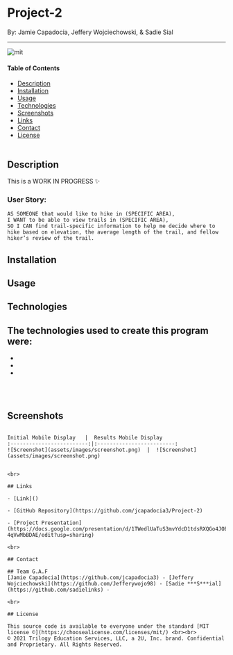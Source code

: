 # Project-2

By: Jamie Capadocia, Jeffery Wojciechowski, & Sadie Sial

___

![mit](https://img.shields.io/badge/license-MIT-lightblue)

#### Table of Contents

* [Description](#description)
* [Installation](#installation)
* [Usage](#usage)
* [Technologies](#technologies)
* [Screenshots](#screenshots)
* [Links](#links)
* [Contact](#contact)
* [License](#license)
<br><br>

## Description <br>

This is a WORK IN PROGRESS ✨


### User Story:

```
AS SOMEONE that would like to hike in (SPECIFIC AREA),
I WANT to be able to view trails in (SPECIFIC AREA),
SO I CAN find trail-specific information to help me decide where to hike based on elevation, the average length of the trail, and fellow hiker’s review of the trail.
```


## Installation



## Usage



## Technologies

The technologies used to create this program were: 
- 
- 
- 
- 
<br><br>

## Screenshots
```

Initial Mobile Display   |  Results Mobile Display
:-------------------------:|:-------------------------:
![Screenshot](assets/images/screenshot.png)  |  ![Screenshot](assets/images/screenshot.png)


<br>

## Links

- [Link]()

- [GitHub Repository](https://github.com/jcapadocia3/Project-2)

- [Project Presentation](https://docs.google.com/presentation/d/1TWedlUaTuS3mvYdcD1tdsRXQGo4JOEJ4-4qVwMbBDAE/edit?usp=sharing)

<br>

## Contact

## Team G.A.F
[Jamie Capadocia](https://github.com/jcapadocia3) - [Jeffery Wojciechowski](https://github.com/Jefferywojo98) - [Sadie ***S***ial](https://github.com/sadielinks) - 

<br>

## License

This source code is available to everyone under the standard [MIT license ©](https://choosealicense.com/licenses/mit/) <br><br>
© 2021 Trilogy Education Services, LLC, a 2U, Inc. brand. Confidential and Proprietary. All Rights Reserved.